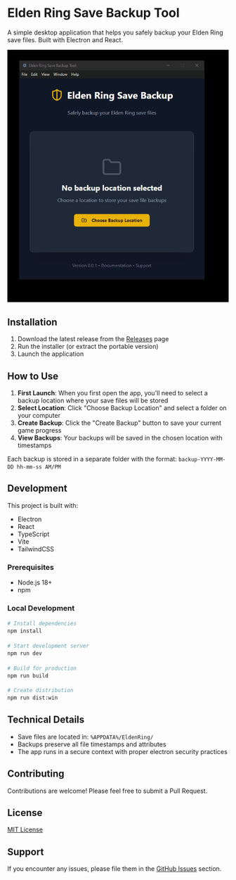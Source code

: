 # Elden Ring Save Backup Tool

A simple desktop application that helps you safely backup your Elden Ring save files. Built with Electron and React.

![Demo](assets/demo.gif)

## Installation

1. Download the latest release from the [Releases](https://github.com/LuisM360/EldenRingSaveFileSaver/releases) page
2. Run the installer (or extract the portable version)
3. Launch the application

## How to Use

1. **First Launch**: When you first open the app, you'll need to select a backup location where your save files will be stored
2. **Select Location**: Click "Choose Backup Location" and select a folder on your computer
3. **Create Backup**: Click the "Create Backup" button to save your current game progress
4. **View Backups**: Your backups will be saved in the chosen location with timestamps

Each backup is stored in a separate folder with the format: `backup-YYYY-MM-DD hh-mm-ss AM/PM`

## Development

This project is built with:

- Electron
- React
- TypeScript
- Vite
- TailwindCSS

### Prerequisites

- Node.js 18+
- npm

### Local Development

```bash
# Install dependencies
npm install

# Start development server
npm run dev

# Build for production
npm run build

# Create distribution
npm run dist:win
```

## Technical Details

- Save files are located in: `%APPDATA%/EldenRing/`
- Backups preserve all file timestamps and attributes
- The app runs in a secure context with proper electron security practices

## Contributing

Contributions are welcome! Please feel free to submit a Pull Request.

## License

[MIT License](LICENSE)

## Support

If you encounter any issues, please file them in the [GitHub Issues](https://github.com/yourusername/eldenringsavefilesaver/issues) section.
